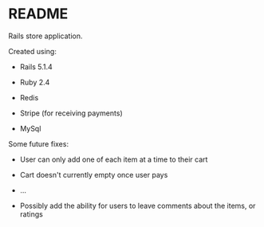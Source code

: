 # README

Rails store application.

Created using:

* Rails 5.1.4

* Ruby 2.4

* Redis

* Stripe (for receiving payments)

* MySql

Some future fixes:

* User can only add one of each item at a time to their cart

* Cart doesn't currently empty once user pays

* ...

* Possibly add the ability for users to leave comments about the items, or ratings
